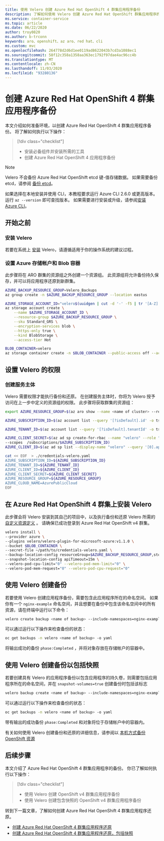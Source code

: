 ```yaml
---
title: 使用 Velero 创建 Azure Red Hat OpenShift 4 群集应用程序备份
description: 了解如何使用 Velero 创建 Azure Red Hat OpenShift 群集应用程序的备份
ms.service: container-service
ms.topic: article
ms.date: 06/22/2020
author: troy0820
ms.author: b-trconn
keywords: aro、openshift、az aro、red hat、cli
ms.custom: mvc
ms.openlocfilehash: 264778d2d6d1ee0119ad8622043b7cd3a1088ec1
ms.sourcegitcommit: 58f12c358a1358aa363ec1792f97dae4ac96cc4b
ms.translationtype: MT
ms.contentlocale: zh-CN
ms.lasthandoff: 11/03/2020
ms.locfileid: "93280136"
---
```

# <a name="create-an-azure-red-hat-openshift-4-cluster-application-backup"></a>创建 Azure Red Hat OpenShift 4 群集应用程序备份

本文介绍如何准备环境，以创建 Azure Red Hat OpenShift 4 群集应用程序备份。 将了解如何执行以下操作：

> [!div class="checklist"]
> * 安装必备组件并安装所需的工具
> * 创建 Azure Red Hat OpenShift 4 应用程序备份

> [!NOTE] 
> Velero 不会备份 Azure Red Hat OpenShift etcd 键-值存储数据。 如果需要备份 etcd，请参阅 [备份 etcd](https://docs.openshift.com/container-platform/4.5/backup_and_restore/backing-up-etcd.html)。

如果选择在本地安装并使用 CLI，本教程要求运行 Azure CLI 2.6.0 或更高版本。 运行 `az --version` 即可查找版本。 如果需要进行安装或升级，请参阅[安装 Azure CLI](/cli/azure/install-azure-cli?view=azure-cli-latest)。

## <a name="before-you-begin"></a>开始之前

### <a name="install-velero"></a>安装 Velero

若要在系统上 [安装](https://velero.io/docs/main/basic-install/) Velero，请遵循适用于你的操作系统的建议过程。

### <a name="set-up-azure-storage-account-and-blob-container"></a>设置 Azure 存储帐户和 Blob 容器

此步骤将在 ARO 群集的资源组之外创建一个资源组。  此资源组将允许备份持久保存，并可以将应用程序还原到新群集。

```bash
AZURE_BACKUP_RESOURCE_GROUP=Velero_Backups
az group create -n $AZURE_BACKUP_RESOURCE_GROUP --location eastus

AZURE_STORAGE_ACCOUNT_ID="velero$(uuidgen | cut -d '-' -f5 | tr '[A-Z]' '[a-z]')"
az storage account create \
    --name $AZURE_STORAGE_ACCOUNT_ID \
    --resource-group $AZURE_BACKUP_RESOURCE_GROUP \
    --sku Standard_GRS \
    --encryption-services blob \
    --https-only true \
    --kind BlobStorage \
    --access-tier Hot

BLOB_CONTAINER=velero
az storage container create -n $BLOB_CONTAINER --public-access off --account-name $AZURE_STORAGE_ACCOUNT_ID
```

## <a name="set-permissions-for-velero"></a>设置 Velero 的权限

### <a name="create-service-principal"></a>创建服务主体

Velero 需要权限才能执行备份和还原。 在创建服务主体时，你将为 Velero 授予访问在上一步中定义的资源组的权限。 此步骤将获取群集的资源组：

```bash
export AZURE_RESOURCE_GROUP=$(az aro show --name <name of cluster> --resource-group <name of resource group> | jq -r .clusterProfile.resourceGroupId | cut -d '/' -f 5,5)
```


```bash
AZURE_SUBSCRIPTION_ID=$(az account list --query '[?isDefault].id' -o tsv)

AZURE_TENANT_ID=$(az account list --query '[?isDefault].tenantId' -o tsv)
```

```bash
AZURE_CLIENT_SECRET=$(az ad sp create-for-rbac --name "velero" --role "Contributor" --query 'password' -o tsv \
--scopes  /subscriptions/$AZURE_SUBSCRIPTION_ID)
AZURE_CLIENT_ID=$(az ad sp list --display-name "velero" --query '[0].appId' -o tsv)

```

```bash
cat << EOF  > ./credentials-velero.yaml
AZURE_SUBSCRIPTION_ID=${AZURE_SUBSCRIPTION_ID}
AZURE_TENANT_ID=${AZURE_TENANT_ID}
AZURE_CLIENT_ID=${AZURE_CLIENT_ID}
AZURE_CLIENT_SECRET=${AZURE_CLIENT_SECRET}
AZURE_RESOURCE_GROUP=${AZURE_RESOURCE_GROUP}
AZURE_CLOUD_NAME=AzurePublicCloud
EOF
```

## <a name="install-velero-on-azure-red-hat-openshift-4-cluster"></a>在 Azure Red Hat OpenShift 4 群集上安装 Velero

此步骤会将 Velero 安装到其自己的项目中，以及执行备份和还原 Velero 所需的 [自定义资源定义](https://kubernetes.io/docs/tasks/extend-kubernetes/custom-resources/custom-resource-definitions/) 。 请确保已成功登录到 Azure Red Hat OpenShift v4 群集。


```bash
velero install \
--provider azure \
--plugins velero/velero-plugin-for-microsoft-azure:v1.1.0 \
--bucket $BLOB_CONTAINER \
--secret-file ~/path/to/credentials-velero.yaml \
--backup-location-config resourceGroup=$AZURE_BACKUP_RESOURCE_GROUP,storageAccount=$AZURE_STORAGE_ACCOUNT_ID \
--snapshot-location-config apiTimeout=15m \
--velero-pod-cpu-limit="0" --velero-pod-mem-limit="0" \
--velero-pod-mem-request="0" --velero-pod-cpu-request="0"
```

## <a name="create-a-backup-with-velero"></a>使用 Velero 创建备份

若要使用 Velero 创建应用程序备份，需要包含此应用程序所在的命名空间。  如果你有一个 `nginx-example` 命名空间，并且想要在备份中包含该命名空间中的所有资源，请在终端中运行以下命令：

```bash
velero create backup <name of backup> --include-namespaces=nginx-example
```
可以通过运行以下操作来检查备份的状态：

```bash
oc get backups -n velero <name of backup> -o yaml
```

将输出成功的备份 `phase:Completed` ，并将对象存放在存储帐户的容器中。

## <a name="create-a-backup-with-velero-to-include-snapshots"></a>使用 Velero 创建备份以包括快照

若要创建具有 Velero 的应用程序备份以包含应用程序的持久卷，则需要包括应用程序所在的命名空间，并在 `snapshot-volumes=true` 创建备份时包括该标志

```bash
velero backup create <name of backup> --include-namespaces=nginx-example --snapshot-volumes=true --include-cluster-resources=true
```

可以通过运行以下操作来检查备份的状态：

```bash
oc get backups -n velero <name of backup> -o yaml
```

带有输出的成功备份 `phase:Completed` 和对象将位于存储帐户中的容器内。

有关如何使用 Velero 创建备份和还原的详细信息，请参阅以 [本机方式备份 OpenShift 资源](https://www.openshift.com/blog/backup-openshift-resources-the-native-way)

## <a name="next-steps"></a>后续步骤

本文介绍了 Azure Red Hat OpenShift 4 群集应用程序的备份。 你已了解如何执行以下操作：

> [!div class="checklist"]
> * 使用 Velero 创建 OpenShift v4 群集应用程序备份
> * 使用 Velero 创建包含快照的 OpenShift v4 群集应用程序备份


转到下一篇文章，了解如何创建 Azure Red Hat OpenShift 4 群集应用程序还原。

* [创建 Azure Red Hat OpenShift 4 群集应用程序还原](howto-create-a-restore.md)
* [创建 Azure Red Hat OpenShift 4 群集应用程序还原，包括快照](howto-create-a-restore.md)
